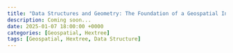 ```yaml
---
title: "Data Structures and Geometry: The Foundation of a Geospatial Index"
description: Coming soon...
date: 2025-01-07 18:00:00 +0000
categories: [Geospatial, Hextree]
tags: [Geospatial, Hextree, Data Structure]
---
```

